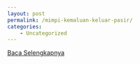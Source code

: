 ```yaml
---
layout: post
permalink: /mimpi-kemaluan-keluar-pasir/
categories:
    - Uncategorized
---
```


[Baca Selengkapnya](/09)